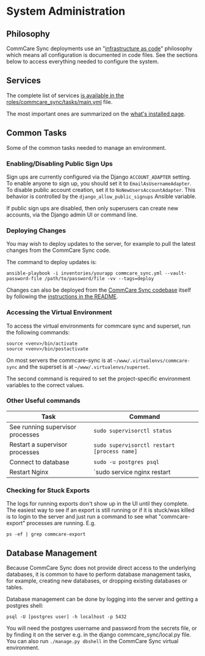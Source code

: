 System Administration
=====================

## Philosophy

CommCare Sync deployments use an "[infrastructure as code](https://en.wikipedia.org/wiki/Infrastructure_as_code)"
philosophy which means all configuration is documented in code files.
See the sections below to access everything needed to configure the system.

## Services

The complete list of services 
[is available in the roles/commcare_sync/tasks/main.yml](https://github.com/dimagi/commcare-sync-ansible/blob/master/roles/commcare_sync/tasks/main.yml) file.

The most important ones are summarized on the [what's installed page](/whats-installed/).

## Common Tasks

Some of the common tasks needed to manage an environment.

### Enabling/Disabling Public Sign Ups

Sign ups are currently configured via the Django `ACCOUNT_ADAPTER` setting.
To enable anyone to sign up, you should set it to `EmailAsUsernameAdapter`.
To disable public account creation, set it to `NoNewUsersAccountAdapter`.
This behavior is controlled by the `django_allow_public_signups` Ansible variable.

If public sign ups are disabled, then only superusers can create new accounts, via the Django admin UI or command line.

### Deploying Changes

You may wish to deploy updates to the server, for example to pull the latest changes from the CommCare Sync code.

The command to deploy updates is:

```
ansible-playbook -i inventories/yourapp commcare_sync.yml --vault-password-file /path/to/password/file -vv --tags=deploy
```

Changes can also be deployed from the [CommCare Sync codebase](https://github.com/dimagi/commcare-sync)
itself by following the [instructions in the README](https://github.com/dimagi/commcare-sync#deployment).


### Accessing the Virtual Environment

To access the virtual environments for commcare sync and superset, run the following commands:

```
source <venv>/bin/activate
source <venv>/bin/postactivate
```

On most servers the commcare-sync <venv> is at `~/www/.virtualenvs/commcare-sync` and
the superset <venv> is at `~/www/.virtualenvs/superset`. 

The second command is required to set the project-specific environment variables to the correct values.

### Other Useful commands

| Task                              | Command |
| --------------------------------- | ----------- |
| See running supervisor processes  | `sudo supervisorctl status` |
| Restart a supervisor processes    | `sudo supervisorctl restart [process name]` |
| Connect to database               | `sudo -u postgres psql` |
| Restart Nginx                     | `sudo service nginx restart |


### Checking for Stuck Exports

The logs for running exports don't show up in the UI until they complete.
The easiest way to see if an export is still running or if it is stuck/was killed is to
login to the server and just run a command to see what "commcare-export" processes are running. E.g.

```
ps -ef | grep commcare-export
```

## Database Management

Because CommCare Sync does not provide direct access to the underlying databases,
it is common to have to perform database management tasks, for example, creating new databases,
 or dropping existing databases or tables.

Database management can be done by logging into the server and getting a postgres shell:

```
psql -U [postgres user] -h localhost -p 5432
```

You will need the postgres username and password from the secrets file,
or by finding it on the server e.g. in the django commcare_sync/local.py file.
You can also run `./manage.py dbshell` in the CommCare Sync virtual environment.
